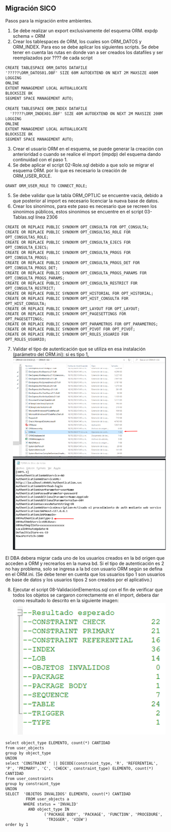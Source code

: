 Migración SICO       
--
Pasos para la migración entre ambientes.

1. Se debe realizar un export exclusivamente del esquema ORM. expdp schema = ORM
2. Crear los tablespaces de ORM, los cuales son ORM_DATOS y ORM_INDEX. Para eso se debe aplicar los siguientes scripts.
Se debe tener en cuenta las rutas en donde van a ser creados los datafiles y ser reemplazados por ???? de cada script
```
CREATE TABLESPACE ORM_DATOS DATAFILE 
'?????\ORM_DATOS01.DBF' SIZE 60M AUTOEXTEND ON NEXT 2M MAXSIZE 400M
LOGGING
ONLINE
EXTENT MANAGEMENT LOCAL AUTOALLOCATE
BLOCKSIZE 8K
SEGMENT SPACE MANAGEMENT AUTO;

CREATE TABLESPACE ORM_INDEX DATAFILE 
  '?????\ORM_INDEX01.DBF' SIZE 40M AUTOEXTEND ON NEXT 2M MAXSIZE 200M
LOGGING
ONLINE
EXTENT MANAGEMENT LOCAL AUTOALLOCATE
BLOCKSIZE 8K
SEGMENT SPACE MANAGEMENT AUTO;
```
3. Crear el usuario ORM en el esquema, se puede generar la creación con anterioridad o cuando se realice el import (impdp) del esquema dando continuidad con el paso 1.
4. Se debe aplicar el script 02-Role.sql debido a que solo se migrar el esquema ORM. por lo que es necesario la creación de ORM_USER_ROLE.
```
GRANT ORM_USER_ROLE TO CONNECT_ROLE;
```
5. Se debe validar que la tabla ORM_OPTLIC se encuentre vacia, debido a que posterior al import es necesario licenciar la nueva base de datos.
6. Crear los sinonimos, para este paso es necesario que se recreen los sinonimos públicos, estos sinonimos se encuentre en el script 03-Tablas.sql línea 2306
```
CREATE OR REPLACE PUBLIC SYNONYM OPT_CONSULTA FOR OPT_CONSULTA;
CREATE OR REPLACE PUBLIC SYNONYM OPT_CONSULTAS_ROLE FOR OPT_CONSULTAS_ROLE;
CREATE OR REPLACE PUBLIC SYNONYM OPT_CONSULTA_EJECS FOR OPT_CONSULTA_EJECS;
CREATE OR REPLACE PUBLIC SYNONYM OPT_CONSULTA_PROGS FOR OPT_CONSULTA_PROGS;
CREATE OR REPLACE PUBLIC SYNONYM OPT_CONSULTA_PROGS_DET FOR OPT_CONSULTA_PROGS_DET;
CREATE OR REPLACE PUBLIC SYNONYM OPT_CONSULTA_PROGS_PARAMS FOR OPT_CONSULTA_PROGS_PARAMS;
CREATE OR REPLACE PUBLIC SYNONYM OPT_CONSULTA_RESTRICT FOR OPT_CONSULTA_RESTRICT;
CREATE OR REPLACE PUBLIC SYNONYM OPT_HISTORIAL FOR OPT_HISTORIAL;
CREATE OR REPLACE PUBLIC SYNONYM OPT_HIST_CONSULTA FOR OPT_HIST_CONSULTA;
CREATE OR REPLACE PUBLIC SYNONYM OPT_LAYOUT FOR OPT_LAYOUT;
CREATE OR REPLACE PUBLIC SYNONYM OPT_PAGESETTINGS FOR OPT_PAGESETTINGS;
CREATE OR REPLACE PUBLIC SYNONYM OPT_PARAMETROS FOR OPT_PARAMETROS;
CREATE OR REPLACE PUBLIC SYNONYM OPT_PIVOT FOR OPT_PIVOT;
CREATE OR REPLACE PUBLIC SYNONYM OPT_ROLES_USUARIO FOR OPT_ROLES_USUARIO;
```
7. Validar  el tipo de autenticación que se utiliza en esa instalación (parámetro del ORM.ini): si es tipo 1, 
![alt text](image.png)
![alt text](image-1.png)

El DBA debera migrar cada uno de los usuarios creados en la bd origen que acceden a ORM y recrearlos en la nueva bd. Si el tipo de autenticación es 2 no hay problema, solo se ingresa a la bd con usuario ORM según se defina en el ORM.ini. (Se debe tener en cuenta que los usuarios tipo 1 son usuarios de base de datos y los usuarios tipos 2 son creados por el aplicativo.)

8. Ejecutar el script 08-ValidaciónElementos.sql con el fin de verificar que todos los objetos se cargaron correctamente en el import, debera dar como resultado lo descrito en la siguiente imagen:
![alt text](image-2.png)

```
select object_type ELEMENTO, count(*) CANTIDAD
from user_objects
group by object_type
UNION
select 'CONSTRAINT ' || DECODE(constraint_type, 'R', 'REFERENTIAL', 'P', 'PRIMARY', 'C', 'CHECK', constraint_type) ELEMENTO, count(*) CANTIDAD
from user_constraints
group by constraint_type
UNION
SELECT  'OBJETOS INVALIDOS' ELEMENTO, count(*) CANTIDAD
         FROM user_objects a
        WHERE status = 'INVALID'
          AND object_type IN
                 ('PACKAGE BODY', 'PACKAGE', 'FUNCTION', 'PROCEDURE',
                  'TRIGGER', 'VIEW')
order by 1
```
